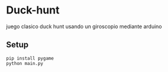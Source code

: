 # Duck-hunt
juego clasico duck hunt usando un giroscopio mediante arduino

## Setup
```
pip install pygame
python main.py
```
